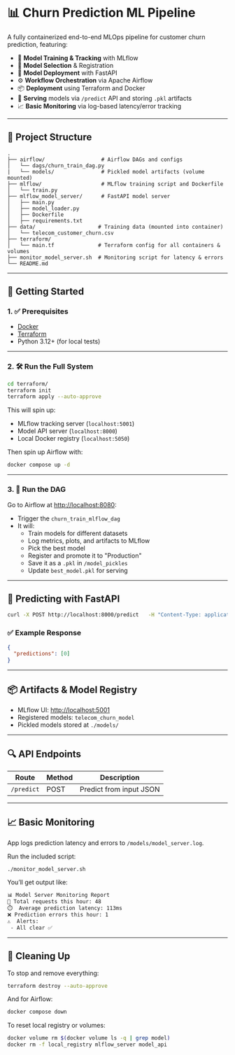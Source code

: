 # 📊 Churn Prediction ML Pipeline

A fully containerized end-to-end MLOps pipeline for customer churn prediction, featuring:

- 🧠 **Model Training & Tracking** with MLflow
- 🎯 **Model Selection** & Registration
- 🚀 **Model Deployment** with FastAPI
- ⚙️ **Workflow Orchestration** via Apache Airflow
- 📦 **Deployment** using Terraform and Docker
- 🧪 **Serving** models via `/predict` API and storing `.pkl` artifacts
- 📈 **Basic Monitoring** via log-based latency/error tracking

---

## 📁 Project Structure

```
.
├── airflow/                  # Airflow DAGs and configs
│   └── dags/churn_train_dag.py
|   └── models/               # Pickled model artifacts (volume mounted)
├── mlflow/                   # MLflow training script and Dockerfile
│   └── train.py
├── mlflow_model_server/      # FastAPI model server
│   ├── main.py
│   ├── model_loader.py
│   ├── Dockerfile
│   ├── requirements.txt
├── data/                    # Training data (mounted into container)
│   └── telecom_customer_churn.csv
├── terraform/
│   └── main.tf              # Terraform config for all containers & volumes
├── monitor_model_server.sh  # Monitoring script for latency & errors
└── README.md
```

---

## 🚀 Getting Started

### 1. ✅ Prerequisites

- [Docker](https://www.docker.com/)
- [Terraform](https://developer.hashicorp.com/terraform/downloads)
- Python 3.12+ (for local tests)

---

### 2. 🛠️ Run the Full System

```bash
cd terraform/
terraform init
terraform apply --auto-approve
```

This will spin up:

- MLflow tracking server (`localhost:5001`)
- Model API server (`localhost:8000`)
- Local Docker registry (`localhost:5050`)

Then spin up Airflow with:

```bash
docker compose up -d
```

---

### 3. 🔄 Run the DAG

Go to Airflow at [http://localhost:8080](http://localhost:8080):

- Trigger the `churn_train_mlflow_dag`
- It will:
  - Train models for different datasets
  - Log metrics, plots, and artifacts to MLflow
  - Pick the best model
  - Register and promote it to "Production"
  - Save it as a `.pkl` in `/model_pickles`
  - Update `best_model.pkl` for serving

---

## 🔬 Predicting with FastAPI

```bash
curl -X POST http://localhost:8000/predict   -H "Content-Type: application/json"   -d @mlflow_model_server input_example.json
```

### ✅ Example Response

```json
{
  "predictions": [0]
}
```

---

## 📦 Artifacts & Model Registry

- MLflow UI: [http://localhost:5001](http://localhost:5001)
- Registered models: `telecom_churn_model`
- Pickled models stored at `./models/`

---

## 🔍 API Endpoints

| Route         | Method | Description                      |
|---------------|--------|----------------------------------|
| `/predict`    | POST   | Predict from input JSON          |

---

## 📈 Basic Monitoring

App logs prediction latency and errors to `/models/model_server.log`.

Run the included script:

```bash
./monitor_model_server.sh
```

You’ll get output like:

```bash
📊 Model Server Monitoring Report
🔹 Total requests this hour: 48
⏱️  Average prediction latency: 113ms
❌ Prediction errors this hour: 1
⚠️  Alerts:
 - All clear ✅
```

---

## 🧼 Cleaning Up

To stop and remove everything:

```bash
terraform destroy --auto-approve
```

And for Airflow:

```bash
docker compose down
```

To reset local registry or volumes:

```bash
docker volume rm $(docker volume ls -q | grep model)
docker rm -f local_registry mlflow_server model_api
```
